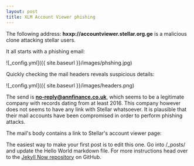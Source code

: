 ```yaml
---
layout: post
title: XLM Account Viewer phishing
---
```


The following address: **hxxp://accountviewer.stellar.org.ge** is a malicious clone attacking stellar users.

It all starts with a phishing email:

![_config.yml]({{ site.baseurl }}/images/phshing.jpg)

Quickly checking the mail headers reveals suspicious details:

![_config.yml]({{ site.baseurl }}/images/headers.png)

The send is **no-reply@annfinance.co.uk**, which seems to be a legitimate company with records dating from at least 2016. This company however does not seems to have any link with Stellar whatsoever. It is plausible that their mail accounts have been compromised in order to perform phishing attacks.

The mail's body contains a link to Stellar's account viewer page:



The easiest way to make your first post is to edit this one. Go into /_posts/ and update the Hello World markdown file. For more instructions head over to the [Jekyll Now repository](https://github.com/barryclark/jekyll-now) on GitHub.
